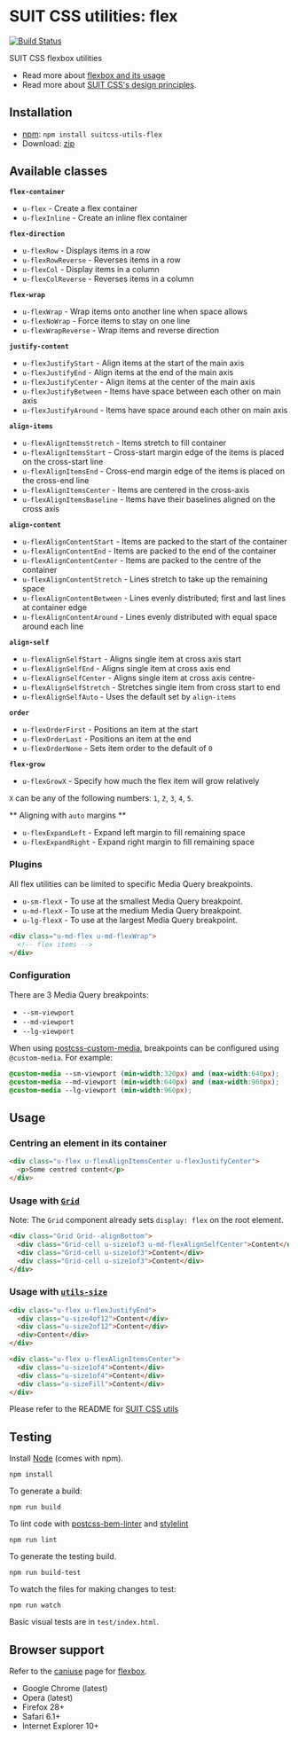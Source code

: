 # SUIT CSS utilities: flex

[![Build Status](https://travis-ci.org/suitcss/utils-flex.svg?branch=master)](https://travis-ci.org/suitcss/utils-flex)

SUIT CSS flexbox utilities

* Read more about [flexbox and its usage](http://www.w3.org/TR/css-flexbox/)
* Read more about [SUIT CSS's design principles](https://github.com/suitcss/suit/).

## Installation

* [npm](http://npmjs.org/): `npm install suitcss-utils-flex`
* Download: [zip](https://github.com/suitcss/utils-flex/releases/latest)

## Available classes

**`flex-container`**

* `u-flex` - Create a flex container
* `u-flexInline` - Create an inline flex container

**`flex-direction`**

* `u-flexRow` - Displays items in a row
* `u-flexRowReverse` - Reverses items in a row
* `u-flexCol` - Display items in a column
* `u-flexColReverse` - Reverses items in a column

**`flex-wrap`**

* `u-flexWrap` - Wrap items onto another line when space allows
* `u-flexNoWrap` - Force items to stay on one line
* `u-flexWrapReverse` - Wrap items and reverse direction

**`justify-content`**

* `u-flexJustifyStart` - Align items at the start of the main axis
* `u-flexJustifyEnd` - Align items at the end of the main axis
* `u-flexJustifyCenter` - Align items at the center of the main axis
* `u-flexJustifyBetween` - Items have space between each other on main axis
* `u-flexJustifyAround` - Items have space around each other on main axis

**`align-items`**

* `u-flexAlignItemsStretch` - Items stretch to fill container
* `u-flexAlignItemsStart` - Cross-start margin edge of the items is placed on the cross-start line
* `u-flexAlignItemsEnd` - Cross-end margin edge of the items is placed on the cross-end line
* `u-flexAlignItemsCenter` - Items are centered in the cross-axis
* `u-flexAlignItemsBaseline` - Items have their baselines aligned on the cross axis

**`align-content`**

* `u-flexAlignContentStart` - Items are packed to the start of the container
* `u-flexAlignContentEnd` - Items are packed to the end of the container
* `u-flexAlignContentCenter` - Items are packed to the centre of the container
* `u-flexAlignContentStretch` - Lines stretch to take up the remaining space
* `u-flexAlignContentBetween` - Lines evenly distributed; first and last lines at container edge
* `u-flexAlignContentAround` - Lines evenly distributed with equal space around each line

**`align-self`**

* `u-flexAlignSelfStart` - Aligns single item at cross axis start
* `u-flexAlignSelfEnd` - Aligns single item at cross axis end
* `u-flexAlignSelfCenter` - Aligns single item at cross axis centre-
* `u-flexAlignSelfStretch` - Stretches single item from cross start to end
* `u-flexAlignSelfAuto` - Uses the default set by `align-items`

**`order`**

* `u-flexOrderFirst` - Positions an item at the start
* `u-flexOrderLast` - Positions an item at the end
* `u-flexOrderNone` - Sets item order to the default of `0`

**`flex-grow`**

* `u-flexGrowX` - Specify how much the flex item will grow relatively

`X` can be any of the following numbers: `1`, `2`, `3`, `4`, `5`.

** Aligning with `auto` margins **

* `u-flexExpandLeft` - Expand left margin to fill remaining space
* `u-flexExpandRight` - Expand right margin to fill remaining space

### Plugins

All flex utilities can be limited to specific Media Query breakpoints.

* `u-sm-flexX` - To use at the smallest Media Query breakpoint.
* `u-md-flexX` - To use at the medium Media Query breakpoint.
* `u-lg-flexX` - To use at the largest Media Query breakpoint.

``` html
<div class="u-md-flex u-md-flexWrap">
  <!-- flex items -->
</div>
```

### Configuration

There are 3 Media Query breakpoints:

* `--sm-viewport`
* `--md-viewport`
* `--lg-viewport`

When using [postcss-custom-media](https://github.com/postcss/postcss-custom-media),
breakpoints can be configured using `@custom-media`. For example:

```css
@custom-media --sm-viewport (min-width:320px) and (max-width:640px);
@custom-media --md-viewport (min-width:640px) and (max-width:960px);
@custom-media --lg-viewport (min-width:960px);
```

## Usage

### Centring an element in its container

``` html
<div class="u-flex u-flexAlignItemsCenter u-flexJustifyCenter">
  <p>Some centred content</p>
</div>
```

### Usage with [`Grid`](https://github.com/suitcss/components-grid)

Note: The `Grid` component already sets `display: flex` on the root element.

``` html
<div class="Grid Grid--alignBottom">
  <div class="Grid-cell u-size1of3 u-md-flexAlignSelfCenter">Content</div>
  <div class="Grid-cell u-size1of3">Content</div>
  <div class="Grid-cell u-size1of3">Content</div>
</div>
```

### Usage with [`utils-size`](https://github.com/suitcss/utils-size)

``` html
<div class="u-flex u-flexJustifyEnd">
  <div class="u-size4of12">Content</div>
  <div class="u-size2of12">Content</div>
  <div>Content</div>
</div>
```

``` html
<div class="u-flex u-flexAlignItemsCenter">
  <div class="u-size1of4">Content</div>
  <div class="u-size1of4">Content</div>
  <div class="u-sizeFill">Content</div>
</div>
```

Please refer to the README for [SUIT CSS utils](https://github.com/suitcss/utils/)

## Testing

Install [Node](http://nodejs.org) (comes with npm).

```
npm install
```

To generate a build:

```
npm run build
```

To lint code with [postcss-bem-linter](https://github.com/postcss/postcss-bem-linter) and [stylelint](http://stylelint.io/)

```
npm run lint
```

To generate the testing build.

```
npm run build-test
```

To watch the files for making changes to test:

```
npm run watch
```

Basic visual tests are in `test/index.html`.

## Browser support

Refer to the [caniuse](http://caniuse.com/) page for [flexbox](http://caniuse.com/#feat=flexbox).

* Google Chrome (latest)
* Opera (latest)
* Firefox 28+
* Safari 6.1+
* Internet Explorer 10+
